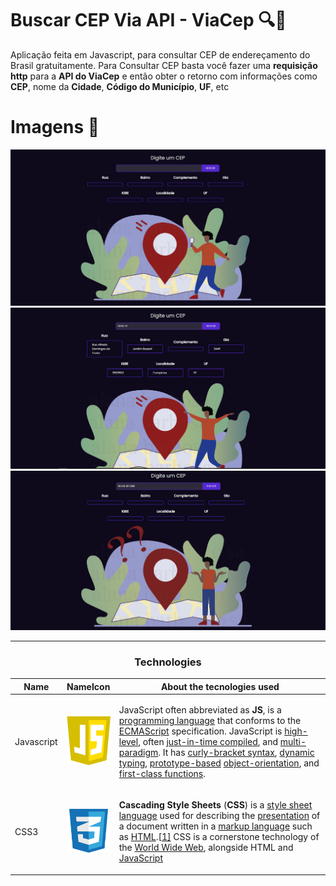 # Buscar CEP Via API - ViaCep  🔍📌

Aplicação feita em Javascript, para consultar CEP de endereçamento do Brasil gratuitamente. Para Consultar CEP basta você fazer uma **requisição http** para a **API do ViaCep** e então obter o retorno com informações como **CEP**, nome da **Cidade**, **Código do Município**, **UF**, etc

# Imagens 📸
<img src="images/readme.png">

<img src="images/readme2.png">
<img src="images/readme3.png">

---
<h3 align="center">Technologies </h3>

| Name       | NameIcon                                                     | About the tecnologies used                                   |
| ---------- | ------------------------------------------------------------ | ------------------------------------------------------------ |
| Javascript | <img width="75px" src="https://github.com/itsalanayall/icons/blob/main/javascript.png?raw=true" alt="Javascript Icon" /> | <p>JavaScript often abbreviated as **JS**, is a [programming language](https://en.wikipedia.org/wiki/Programming_language) that conforms to the [ECMAScript](https://en.wikipedia.org/wiki/ECMAScript) specification. JavaScript is [high-level](https://en.wikipedia.org/wiki/High-level_programming_language), often [just-in-time compiled](https://en.wikipedia.org/wiki/Just-in-time_compilation), and [multi-paradigm](https://en.wikipedia.org/wiki/Programming_paradigm). It has [curly-bracket syntax](https://en.wikipedia.org/wiki/List_of_programming_languages_by_type#Curly-bracket_languages), [dynamic typing](https://en.wikipedia.org/wiki/Dynamic_typing), [prototype-based](https://en.wikipedia.org/wiki/Prototype-based_programming) [object-orientation](https://en.wikipedia.org/wiki/Object-oriented_programming), and [first-class functions](https://en.wikipedia.org/wiki/First-class_function).</p> |
| CSS3       | <img width="75px" src="https://github.com/itsalanayall/icons/blob/main/css3.png?raw=true" alt="CSS Icon" /> | <p>**Cascading Style Sheets** (**CSS**) is a [style sheet language](https://en.wikipedia.org/wiki/Style_sheet_language) used for describing the [presentation](https://en.wikipedia.org/wiki/Presentation_semantics) of a document written in a [markup language](https://en.wikipedia.org/wiki/Markup_language) such as [HTML](https://en.wikipedia.org/wiki/HTML).[[1\]](https://en.wikipedia.org/wiki/CSS#cite_note-1) CSS is a cornerstone technology of the [World Wide Web](https://en.wikipedia.org/wiki/World_Wide_Web), alongside HTML and [JavaScript](https://en.wikipedia.org/wiki/JavaScript)<p> |

